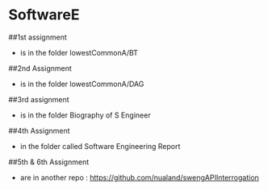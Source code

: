 # SoftwareE

##1st assignment
- is in the folder lowestCommonA/BT

##2nd Assignment
- is in the folder lowestCommonA/DAG

##3rd assignment
- is in the folder Biography of S Engineer

##4th Assignment
- in the folder called Software Engineering Report

##5th & 6th Assignment
- are in another repo : https://github.com/nualand/swengAPIInterrogation
